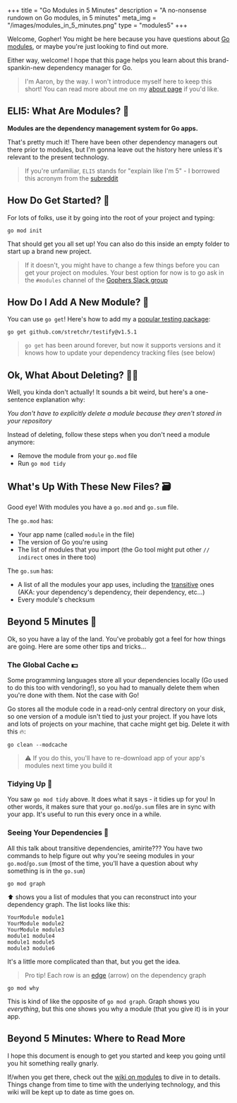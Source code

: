 +++
title = "Go Modules in 5 Minutes"
description = "A no-nonsense rundown on Go modules, in 5 minutes"
meta_img = "/images/modules_in_5_minutes.png"
type = "modules5"
+++

Welcome, Gopher! You might be here because you have questions about [Go modules](https://github.com/golang/go/wiki/Modules), or maybe you're just looking to find out more.

Either way, welcome! I hope that this page helps you learn about this brand-spankin-new dependency manager for Go.

>I'm Aaron, by the way. I won't introduce myself here to keep this short! You can read more about me on my [about page](/about) if you'd like.

## ELI5: What Are Modules? 🤨

**Modules are the dependency management system for Go apps.**

That's pretty much it! There have been other dependency managers out there prior to modules, but I'm gonna leave out the history here unless it's relevant to the present technology.

>If you're unfamiliar, `ELI5` stands for "explain like I'm 5" - I borrowed this acronym from the [subreddit](https://www.reddit.com/r/explainlikeimfive/)

## How Do Get Started? 🚀

For lots of folks, use it by going into the root of your project and typing:

```console
go mod init
```

That should get you all set up! You can also do this inside an empty folder to start up a brand new project.

>If it doesn't, you might have to change a few things before you can get your project on modules. Your best option for now is to go ask in the `#modules` channel of the [Gophers Slack group](https://invite.slack.golangbridge.org/)

## How Do I Add A New Module? 🥳

You can use `go get`! Here's how to add my a [popular testing package](https://github.com/stretchr/testify):

```console
go get github.com/stretchr/testify@v1.5.1
```

>`go get` has been around forever, but now it supports versions and it knows how to update your dependency tracking files (see below)

## Ok, What About Deleting? 🧛‍♀️

Well, you kinda don't actually! It sounds a bit weird, but here's a one-sentence explanation why:

_You don't have to explicitly delete a module because they aren't stored in your repository_

Instead of deleting, follow these steps when you don't need a module anymore:

- Remove the module from your `go.mod` file
- Run `go mod tidy`

## What's Up With These New Files? 🗃

Good eye! With modules you have a `go.mod` and `go.sum` file. 

The `go.mod` has:

- Your app name (called `module` in the file)
- The version of Go you're using
- The list of modules that you import (the Go tool might put other `// indirect` ones in there too)

The `go.sum` has:

- A list of all the modules your app uses, including the [transitive](https://en.wikipedia.org/wiki/Transitive_dependency) ones (AKA: your dependency's dependency, their dependency, etc...)
- Every module's checksum

## Beyond 5 Minutes 🚀

Ok, so you have a lay of the land. You've probably got a feel for how things are going. Here are some other tips and tricks...

### The Global Cache 💵

Some programming languages store all your dependencies locally (Go used to do this too with vendoring!), so you had to manually delete them when you're done with them. Not the case with Go!

Go stores all the module code in a read-only central directory on your disk, so one version of a module isn't tied to just your project. If you have lots and lots of projects on your machine, that cache might get big. Delete it with this 🔥:

```console
go clean --modcache
```

>⚠ If you do this, you'll have to re-download app of your app's modules next time you build it

### Tidying Up 🧹

You saw `go mod tidy` above. It does what it says - it tidies up for you! In other words, it makes sure that your `go.mod`/`go.sum` files are in sync with your app. It's useful to run this every once in a while.

### Seeing Your Dependencies 👀

All this talk about transitive dependencies, amirite??? You have two commands to help figure out why you're seeing modules in your `go.mod`/`go.sum` (most of the time, you'll have a question about why something is in the `go.sum`)

```console
go mod graph
```

⬆ shows you a list of modules that you can reconstruct into your dependency graph. The list looks like this:

```
YourModule module1
YourModule module2
YourModule module3
module1 module4
module1 module5
module3 module6
```

It's a little more complicated than that, but you get the idea.

>Pro tip! Each row is an [edge](https://en.wikipedia.org/wiki/Graph_(abstract_data_type)) (arrow) on the dependency graph

```
go mod why
```

This is kind of like the opposite of `go mod graph`. Graph shows you _everything_, but this one shows you why a module (that you give it) is in your app. 


## Beyond 5 Minutes: Where to Read More

I hope this document is enough to get you started and keep you going until you hit something really gnarly.

If/when you get there, check out the [wiki on modules](https://github.com/golang/go/wiki/Modules) to dive in to details. Things change from time to time with the underlying technology, and this wiki will be kept up to date as time goes on.